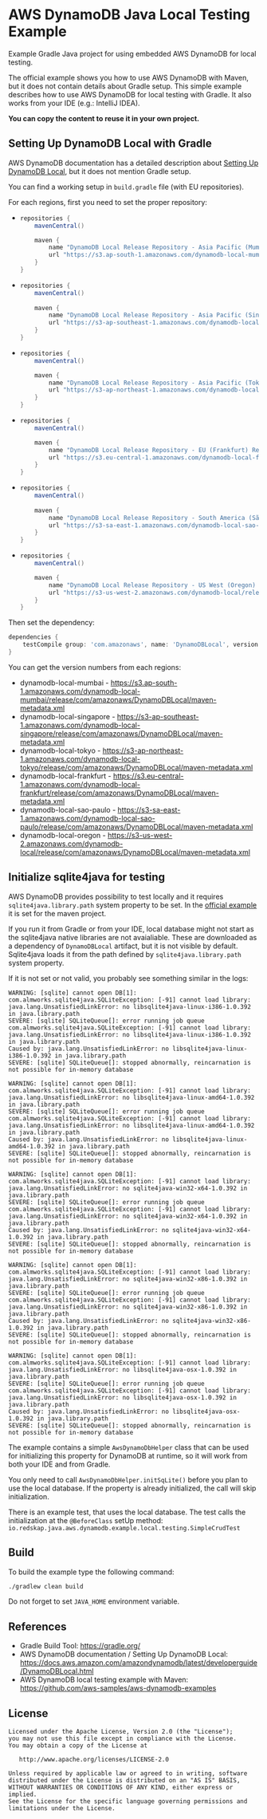 # AWS DynamoDB Java Local Testing Example

Example Gradle Java project for using embedded AWS DynamoDB for local testing.

The official example shows you how to use AWS DynamoDB with Maven, but it does not contain details about Gradle setup. This simple example describes how to use AWS DynamoDB for local testing with Gradle. It also works from your IDE (e.g.: IntelliJ IDEA).  

**You can copy the content to reuse it in your own project.**
 
## Setting Up DynamoDB Local with Gradle

AWS DynamoDB documentation has a detailed description about [Setting Up DynamoDB Local](https://docs.aws.amazon.com/amazondynamodb/latest/developerguide/DynamoDBLocal.html), but it does not mention Gradle setup.

You can find a working setup in ``build.gradle`` file (with EU repositories).

For each regions, first you need to set the proper repository:
* ```groovy
  repositories {
      mavenCentral()
  
      maven {
          name "DynamoDB Local Release Repository - Asia Pacific (Mumbai) Region"
          url "https://s3.ap-south-1.amazonaws.com/dynamodb-local-mumbai/release"
      }
  }
  ```
* ```groovy
  repositories {
      mavenCentral()
    
      maven {
          name "DynamoDB Local Release Repository - Asia Pacific (Singapore) Region"
          url "https://s3-ap-southeast-1.amazonaws.com/dynamodb-local-singapore/release"
      }
  }
  ```
* ```groovy
  repositories {
      mavenCentral()

      maven {
          name "DynamoDB Local Release Repository - Asia Pacific (Tokyo) Region"
          url "https://s3-ap-northeast-1.amazonaws.com/dynamodb-local-tokyo/release"
      }
  }
  ```
* ```groovy
  repositories {
      mavenCentral()
  
      maven {
          name "DynamoDB Local Release Repository - EU (Frankfurt) Region"
          url "https://s3.eu-central-1.amazonaws.com/dynamodb-local-frankfurt/release"
      }
  }
  ```
* ```groovy
  repositories {
      mavenCentral()
   
      maven {
          name "DynamoDB Local Release Repository - South America (São Paulo) Region"
          url "https://s3-sa-east-1.amazonaws.com/dynamodb-local-sao-paulo"
      }
  }
  ```
* ```groovy
  repositories {
      mavenCentral()
  
      maven {
          name "DynamoDB Local Release Repository - US West (Oregon) Region"
          url "https://s3-us-west-2.amazonaws.com/dynamodb-local/release"
      }
  }
  ```

Then set the dependency:
```groovy
dependencies {
    testCompile group: 'com.amazonaws', name: 'DynamoDBLocal', version: '1.11.86'
}
```

You can get the version numbers from each regions:
* dynamodb-local-mumbai - https://s3.ap-south-1.amazonaws.com/dynamodb-local-mumbai/release/com/amazonaws/DynamoDBLocal/maven-metadata.xml
* dynamodb-local-singapore - https://s3-ap-southeast-1.amazonaws.com/dynamodb-local-singapore/release/com/amazonaws/DynamoDBLocal/maven-metadata.xml
* dynamodb-local-tokyo - https://s3-ap-northeast-1.amazonaws.com/dynamodb-local-tokyo/release/com/amazonaws/DynamoDBLocal/maven-metadata.xml
* dynamodb-local-frankfurt - https://s3.eu-central-1.amazonaws.com/dynamodb-local-frankfurt/release/com/amazonaws/DynamoDBLocal/maven-metadata.xml
* dynamodb-local-sao-paulo - https://s3-sa-east-1.amazonaws.com/dynamodb-local-sao-paulo/release/com/amazonaws/DynamoDBLocal/maven-metadata.xml
* dynamodb-local-oregon - https://s3-us-west-2.amazonaws.com/dynamodb-local/release/com/amazonaws/DynamoDBLocal/maven-metadata.xml

## Initialize sqlite4java for testing

AWS DynamoDB provides possibility to test locally and it requires `sqlite4java.library.path` system property to be set. In the [official example](https://github.com/aws-samples/aws-dynamodb-examples) it is set for the maven project. 

If you run it from Gradle or from your IDE, local database might not start as the sqlite4java native libraries are not avaialiable. These are downloaded as a dependency of `DynamoDBLocal` artifact, but it is not visible by default. Sqlite4java loads it from the path defined by `sqlite4java.library.path` system property.  

If it is not set or not valid, you probably see something similar in the logs:
```
WARNING: [sqlite] cannot open DB[1]: com.almworks.sqlite4java.SQLiteException: [-91] cannot load library: java.lang.UnsatisfiedLinkError: no libsqlite4java-linux-i386-1.0.392 in java.library.path
SEVERE: [sqlite] SQLiteQueue[]: error running job queue
com.almworks.sqlite4java.SQLiteException: [-91] cannot load library: java.lang.UnsatisfiedLinkError: no libsqlite4java-linux-i386-1.0.392 in java.library.path
Caused by: java.lang.UnsatisfiedLinkError: no libsqlite4java-linux-i386-1.0.392 in java.library.path
SEVERE: [sqlite] SQLiteQueue[]: stopped abnormally, reincarnation is not possible for in-memory database
```
```
WARNING: [sqlite] cannot open DB[1]: com.almworks.sqlite4java.SQLiteException: [-91] cannot load library: java.lang.UnsatisfiedLinkError: no libsqlite4java-linux-amd64-1.0.392 in java.library.path
SEVERE: [sqlite] SQLiteQueue[]: error running job queue
com.almworks.sqlite4java.SQLiteException: [-91] cannot load library: java.lang.UnsatisfiedLinkError: no libsqlite4java-linux-amd64-1.0.392 in java.library.path
Caused by: java.lang.UnsatisfiedLinkError: no libsqlite4java-linux-amd64-1.0.392 in java.library.path
SEVERE: [sqlite] SQLiteQueue[]: stopped abnormally, reincarnation is not possible for in-memory database
```
```
WARNING: [sqlite] cannot open DB[1]: com.almworks.sqlite4java.SQLiteException: [-91] cannot load library: java.lang.UnsatisfiedLinkError: no sqlite4java-win32-x64-1.0.392 in java.library.path
SEVERE: [sqlite] SQLiteQueue[]: error running job queue
com.almworks.sqlite4java.SQLiteException: [-91] cannot load library: java.lang.UnsatisfiedLinkError: no sqlite4java-win32-x64-1.0.392 in java.library.path
Caused by: java.lang.UnsatisfiedLinkError: no sqlite4java-win32-x64-1.0.392 in java.library.path
SEVERE: [sqlite] SQLiteQueue[]: stopped abnormally, reincarnation is not possible for in-memory database
```
```
WARNING: [sqlite] cannot open DB[1]: com.almworks.sqlite4java.SQLiteException: [-91] cannot load library: java.lang.UnsatisfiedLinkError: no sqlite4java-win32-x86-1.0.392 in java.library.path
SEVERE: [sqlite] SQLiteQueue[]: error running job queue
com.almworks.sqlite4java.SQLiteException: [-91] cannot load library: java.lang.UnsatisfiedLinkError: no sqlite4java-win32-x86-1.0.392 in java.library.path
Caused by: java.lang.UnsatisfiedLinkError: no sqlite4java-win32-x86-1.0.392 in java.library.path
SEVERE: [sqlite] SQLiteQueue[]: stopped abnormally, reincarnation is not possible for in-memory database
```
```
WARNING: [sqlite] cannot open DB[1]: com.almworks.sqlite4java.SQLiteException: [-91] cannot load library: java.lang.UnsatisfiedLinkError: no libsqlite4java-osx-1.0.392 in java.library.path
SEVERE: [sqlite] SQLiteQueue[]: error running job queue
com.almworks.sqlite4java.SQLiteException: [-91] cannot load library: java.lang.UnsatisfiedLinkError: no libsqlite4java-osx-1.0.392 in java.library.path
Caused by: java.lang.UnsatisfiedLinkError: no libsqlite4java-osx-1.0.392 in java.library.path
SEVERE: [sqlite] SQLiteQueue[]: stopped abnormally, reincarnation is not possible for in-memory database
```

The example contains a simple `AwsDynamoDbHelper` class that can be used for initializing this property for DynamoDB at runtime, so it will work from both your IDE and from Gradle.

You only need to call `AwsDynamoDbHelper.initSqLite()` before you plan to use the local database. If the property is already initialized, the call will skip initialization.

There is an example test, that uses the local database. The test calls the initialization at the `@BeforeClass` setUp method: `io.redskap.java.aws.dynamodb.example.local.testing.SimpleCrudTest` 

## Build

To build the example type the following command:

```bash
./gradlew clean build
```

Do not forget to set `JAVA_HOME` environment variable.

## References

* Gradle Build Tool: https://gradle.org/
* AWS DynamoDB documentation / Setting Up DynamoDB Local: https://docs.aws.amazon.com/amazondynamodb/latest/developerguide/DynamoDBLocal.html 
* AWS DynamoDB local testing example with Maven: https://github.com/aws-samples/aws-dynamodb-examples

## License

```
Licensed under the Apache License, Version 2.0 (the "License");
you may not use this file except in compliance with the License.
You may obtain a copy of the License at

   http://www.apache.org/licenses/LICENSE-2.0

Unless required by applicable law or agreed to in writing, software
distributed under the License is distributed on an "AS IS" BASIS,
WITHOUT WARRANTIES OR CONDITIONS OF ANY KIND, either express or implied.
See the License for the specific language governing permissions and
limitations under the License.
```